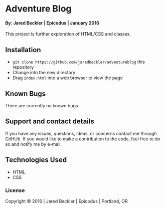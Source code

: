 # Adventure Blog

#### By: Jared Beckler | Epicodus | January 2016

This project is further exploration of HTML/CSS and classes.

## Installation

* `git clone https://github.com/jaredbeckler/adventureblog` this repository
* Change into the new directory
* Drag `index.html` into a web browser to view the page

## Known Bugs

There are currently no known bugs.

## Support and contact details

If you have any issues, questions, ideas, or concerns contact me through GitHUb. If you would like to make a contribution to the code, feel free to do so and notify me by e-mail.

## Technologies Used

* HTML
* CSS

### License

Copyright &copy; 2016  |  Jared Beckler  |  Epicodus  |  Portland, OR
